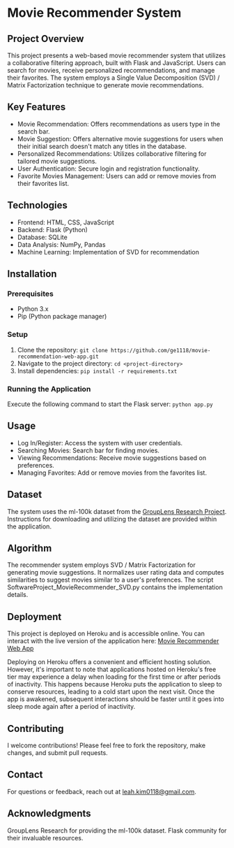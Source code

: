 # Movie Recommender System
## Project Overview
This project presents a web-based movie recommender system that utilizes a collaborative filtering approach, built with Flask and JavaScript. Users can search for movies, receive personalized recommendations, and manage their favorites. The system employs a Single Value Decomposition (SVD) / Matrix Factorization technique to generate movie recommendations.

## Key Features
- Movie Recommendation: Offers recommendations as users type in the search bar.
- Movie Suggestion: Offers alternative movie suggestions for users when their initial search doesn't match any titles in the database.
- Personalized Recommendations: Utilizes collaborative filtering for tailored movie suggestions.
- User Authentication: Secure login and registration functionality.
- Favorite Movies Management: Users can add or remove movies from their favorites list.

## Technologies
- Frontend: HTML, CSS, JavaScript
- Backend: Flask (Python)
- Database: SQLite
- Data Analysis: NumPy, Pandas
- Machine Learning: Implementation of SVD for recommendation

## Installation
### Prerequisites
- Python 3.x
- Pip (Python package manager)

### Setup
1. Clone the repository:
   ```git clone https://github.com/ge1118/movie-recommendation-web-app.git```
2. Navigate to the project directory:
   ```cd <project-directory>```
3. Install dependencies:
   ```pip install -r requirements.txt```

### Running the Application
Execute the following command to start the Flask server: 
```python app.py```

## Usage
-	Log In/Register: Access the system with user credentials.
-	Searching Movies: Search bar for finding movies.
-	Viewing Recommendations: Receive movie suggestions based on preferences.
-	Managing Favorites: Add or remove movies from the favorites list.

## Dataset
The system uses the ml-100k dataset from the [GroupLens Research Project](https://grouplens.org/datasets/movielens/100k/). Instructions for downloading and utilizing the dataset are provided within the application.

## Algorithm
The recommender system employs SVD / Matrix Factorization for generating movie suggestions. It normalizes user rating data and computes similarities to suggest movies similar to a user's preferences. The script SoftwareProject_MovieRecommender_SVD.py contains the implementation details.

## Deployment
This project is deployed on Heroku and is accessible online. You can interact with the live version of the application here: [Movie Recommender Web App](https://movie-recommendation-webapp-225db83e8b75.herokuapp.com/)

Deploying on Heroku offers a convenient and efficient hosting solution. However, it's important to note that applications hosted on Heroku's free tier may experience a delay when loading for the first time or after periods of inactivity. This happens because Heroku puts the application to sleep to conserve resources, leading to a cold start upon the next visit. Once the app is awakened, subsequent interactions should be faster until it goes into sleep mode again after a period of inactivity.

## Contributing
I welcome contributions! Please feel free to fork the repository, make changes, and submit pull requests.

## Contact
For questions or feedback, reach out at [leah.kim0118@gmail.com](mailto:leah.kim0118@gmail.com).

## Acknowledgments
GroupLens Research for providing the ml-100k dataset.
Flask community for their invaluable resources.

